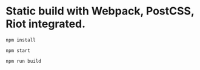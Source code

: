 # Static build with Webpack, PostCSS, Riot integrated.

```
npm install
```

```
npm start
```

```
npm run build
```